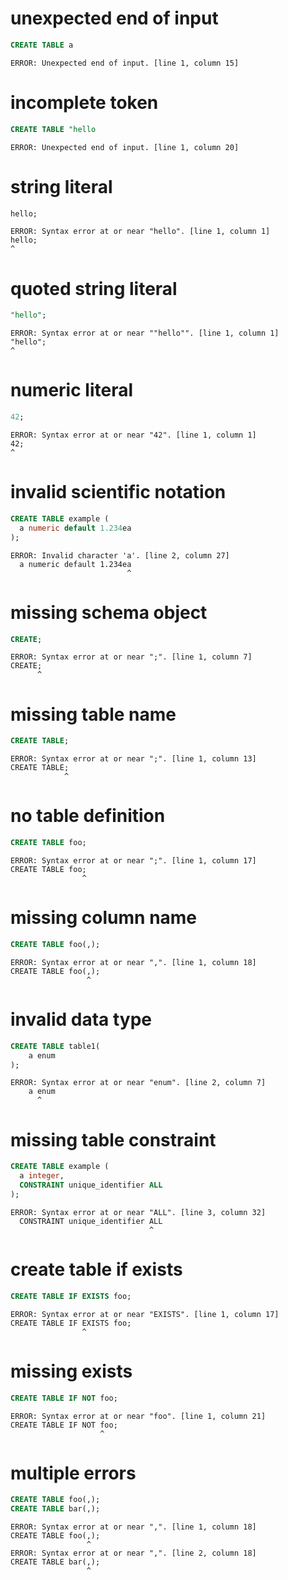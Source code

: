 # unexpected end of input

```sql
CREATE TABLE a
```

```
ERROR: Unexpected end of input. [line 1, column 15]
```

# incomplete token

```sql
CREATE TABLE "hello
```

```
ERROR: Unexpected end of input. [line 1, column 20]
```

# string literal

```sql
hello;
```

```
ERROR: Syntax error at or near "hello". [line 1, column 1]
hello;
^
```

# quoted string literal

```sql
"hello";
```

```
ERROR: Syntax error at or near ""hello"". [line 1, column 1]
"hello";
^
```

# numeric literal

```sql
42;
```

```
ERROR: Syntax error at or near "42". [line 1, column 1]
42;
^
```

# invalid scientific notation

```sql
CREATE TABLE example (
  a numeric default 1.234ea
);
```

```
ERROR: Invalid character 'a'. [line 2, column 27]
  a numeric default 1.234ea
                          ^
```

# missing schema object

```sql
CREATE;
```
```
ERROR: Syntax error at or near ";". [line 1, column 7]
CREATE;
      ^
```

# missing table name

```sql
CREATE TABLE;
```

```
ERROR: Syntax error at or near ";". [line 1, column 13]
CREATE TABLE;
            ^
```

# no table definition

```sql
CREATE TABLE foo;
```

```
ERROR: Syntax error at or near ";". [line 1, column 17]
CREATE TABLE foo;
                ^
```

# missing column name


```sql
CREATE TABLE foo(,);
```

```
ERROR: Syntax error at or near ",". [line 1, column 18]
CREATE TABLE foo(,);
                 ^
```

# invalid data type

```sql
CREATE TABLE table1(
    a enum
);
```

```
ERROR: Syntax error at or near "enum". [line 2, column 7]
    a enum
      ^
```

# missing table constraint

```sql
CREATE TABLE example (
  a integer,
  CONSTRAINT unique_identifier ALL
);
```

```
ERROR: Syntax error at or near "ALL". [line 3, column 32]
  CONSTRAINT unique_identifier ALL
                               ^
```

# create table if exists

```sql
CREATE TABLE IF EXISTS foo;
```

```
ERROR: Syntax error at or near "EXISTS". [line 1, column 17]
CREATE TABLE IF EXISTS foo;
                ^
```

# missing exists

```sql
CREATE TABLE IF NOT foo;
```

```
ERROR: Syntax error at or near "foo". [line 1, column 21]
CREATE TABLE IF NOT foo;
                    ^
```

# multiple errors


```sql
CREATE TABLE foo(,);
CREATE TABLE bar(,);
```

```
ERROR: Syntax error at or near ",". [line 1, column 18]
CREATE TABLE foo(,);
                 ^
ERROR: Syntax error at or near ",". [line 2, column 18]
CREATE TABLE bar(,);
                 ^
```
